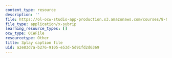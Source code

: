 ```yaml
---
content_type: resource
description: ''
file: https://ol-ocw-studio-app-production.s3.amazonaws.com/courses/8-01sc-classical-mechanics-fall-2016/a2e83d7ab2769105e53d5d91fd2d6369_ByTlCmDoEnk.srt
file_type: application/x-subrip
learning_resource_types: []
ocw_type: OCWFile
resourcetype: Other
title: 3play caption file
uid: a2e83d7a-b276-9105-e53d-5d91fd2d6369
---
```


